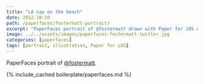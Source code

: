 ```yaml
---
title: "LA cap on the beach"
date: 2012-10-10
path: /paperfaces/fostermatt-portrait/
excerpt: "PaperFaces portrait of @fostermatt drawn with Paper for iOS on an iPad."
image: ../../assets/images/paperfaces-fostermatt-twitter.jpg
categories: [paperfaces]
tags: [portrait, illustration, Paper for iOS]
---
```


PaperFaces portrait of [@fostermatt](https://twitter.com/fostermatt).

{% include_cached boilerplate/paperfaces.md %}

